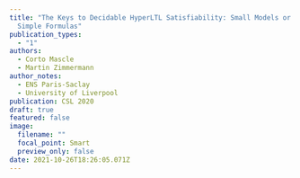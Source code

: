 ```yaml
---
title: "The Keys to Decidable HyperLTL Satisfiability: Small Models or Very
  Simple Formulas"
publication_types:
  - "1"
authors:
  - Corto Mascle
  - Martin Zimmermann
author_notes:
  - ENS Paris-Saclay
  - University of Liverpool
publication: CSL 2020
draft: true
featured: false
image:
  filename: ""
  focal_point: Smart
  preview_only: false
date: 2021-10-26T18:26:05.071Z
---
```

